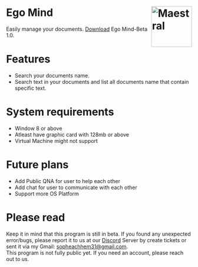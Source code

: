 # Ego Mind <img src="https://static.thenounproject.com/png/1399858-200.png" align="right" title="Maestral" width="110" height="110">
Easily manage your documents. [Download](https://github.com/GoodDay360/Ego-Mind/releases) Ego Mind-Beta 1.0.  
# Features
- Search your documents name.
- Search text in your documents and list all documents name that contain specific text.
# System requirements
- Window 8 or above
- Atleast have graphic card with 128mb or above
- Virtual Machine might not support
# Future plans
- Add Public QNA for user to help each other
- Add chat for user to communicate with each other
- Support more OS Platform
# Please read
Keep it in mind that this program is still in beta. If you found any unexpected error/bugs, please report it to us at our 
[Discord](https://discord.gg/jQebZhZ) Server by create tickets or sent it via my Gmail: sopheachhem31@gmail.com.  
This program is not fully public yet. If you need an account, please reach out to us.
